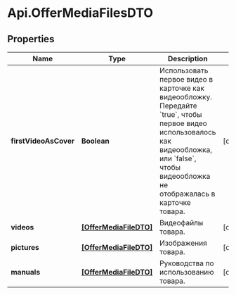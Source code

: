 # Api.OfferMediaFilesDTO

## Properties

Name | Type | Description | Notes
------------ | ------------- | ------------- | -------------
**firstVideoAsCover** | **Boolean** | Использовать первое видео в карточке как видеообложку.  Передайте &#x60;true&#x60;, чтобы первое видео использовалось как видеообложка, или &#x60;false&#x60;, чтобы видеообложка не отображалась в карточке товара.  | [optional] 
**videos** | [**[OfferMediaFileDTO]**](OfferMediaFileDTO.md) | Видеофайлы товара.  | [optional] 
**pictures** | [**[OfferMediaFileDTO]**](OfferMediaFileDTO.md) | Изображения товара.  | [optional] 
**manuals** | [**[OfferMediaFileDTO]**](OfferMediaFileDTO.md) | Руководства по использованию товара.  | [optional] 


